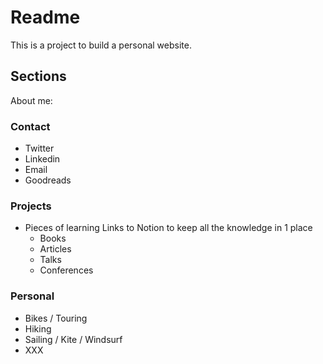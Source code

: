 # Readme
This is a project to build a personal website.

## Sections
About me: 

### Contact

* Twitter
* Linkedin
* Email
* Goodreads


### Projects

* Pieces of learning 
  Links to Notion to keep all the knowledge in 1 place
  * Books
  * Articles
  * Talks
  * Conferences

### Personal
* Bikes / Touring
* Hiking
* Sailing / Kite / Windsurf
* XXX